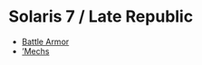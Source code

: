# Solaris 7 / Late Republic 

- [Battle Armor](late-republic/battlearmor.md) 
- [’Mechs](late-republic/mechs.md) 

